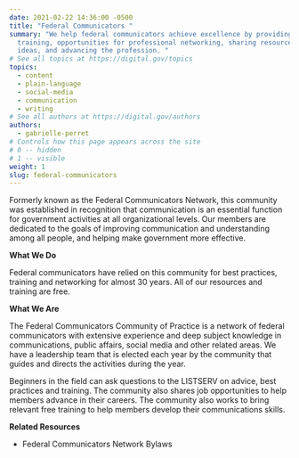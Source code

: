 ```yaml
---
date: 2021-02-22 14:36:00 -0500
title: "Federal Communicators "
summary: "We help federal communicators achieve excellence by providing
  training, opportunities for professional networking, sharing resources and
  ideas, and advancing the profession. "
# See all topics at https://digital.gov/topics
topics:
  - content
  - plain-language
  - social-media
  - communication
  - writing
# See all authors at https://digital.gov/authors
authors:
  - gabrielle-perret
# Controls how this page appears across the site
# 0 -- hidden
# 1 -- visible
weight: 1
slug: federal-communicators
---
```

Formerly known as the Federal Communicators Network, this community was established in recognition that communication is an essential function for government activities at all organizational levels. Our members are dedicated to the goals of improving communication and understanding among all people, and helping make government more effective.  

**What We Do**

Federal communicators have relied on this community for best practices, training and networking for almost 30 years. All of our resources and training are free.

**What We Are**

The Federal Communicators Community of Practice is a network of federal communicators with extensive experience and deep subject knowledge in communications, public affairs, social media and other related areas. We have a leadership team that is elected each year by the community that guides and directs the activities during the year.

Beginners in the field can ask questions to the LISTSERV on advice, best practices and training. The community also shares job opportunities to help members advance in their careers. The community also works to bring relevant free training to help members develop their communications skills.

**Related Resources** 

* Federal Communicators Network Bylaws